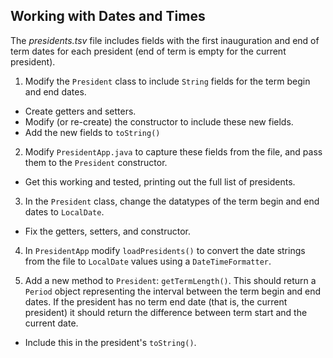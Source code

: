 ## Working with Dates and Times

The _presidents.tsv_ file includes fields with the first inauguration and end of term dates for each president (end of term is empty for the current president).

1. Modify the `President` class to include `String` fields for the term begin and end dates.
  * Create getters and setters.
  * Modify (or re-create) the constructor to include these new fields.
  * Add the new fields to `toString()`

2. Modify `PresidentApp.java` to capture these fields from the file, and pass them to the `President` constructor.
  * Get this working and tested, printing out the full list of presidents.

3. In the `President` class, change the datatypes of the term begin and end dates to `LocalDate`.
  * Fix the getters, setters, and constructor.

4. In `PresidentApp` modify `loadPresidents()` to convert the date strings from the file to `LocalDate` values using a `DateTimeFormatter`.

5. Add a new method to `President`: `getTermLength()`.  This should return a `Period` object representing the interval between the term begin and end dates.  If the president has no term end date (that is, the current president) it should return the difference between term start and the current date.
  * Include this in the president's `toString()`.

